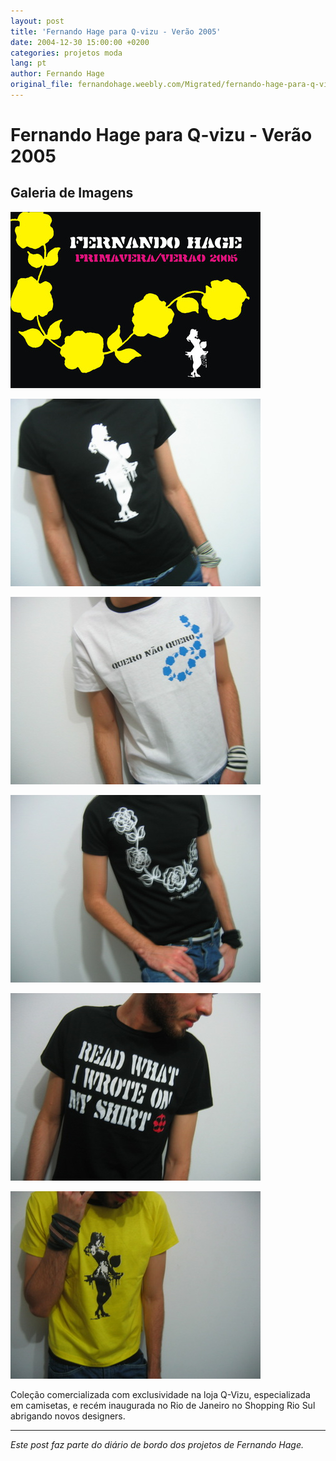 ```yaml
---
layout: post
title: 'Fernando Hage para Q-vizu - Verão 2005'
date: 2004-12-30 15:00:00 +0200
categories: projetos moda
lang: pt
author: Fernando Hage
original_file: fernandohage.weebly.com/Migrated/fernando-hage-para-q-vizurj-verao-2005.html
---
```


# Fernando Hage para Q-vizu - Verão 2005

## Galeria de Imagens

![Fernando Hage para Q-vizu - Verão 2005](/assets/images/fernando-hage-para-q-vizu-verao-2005-01.jpg)

![Fernando Hage para Q-vizu - Verão 2005](/assets/images/fernando-hage-para-q-vizu-verao-2005-02.jpg)

![Fernando Hage para Q-vizu - Verão 2005](/assets/images/fernando-hage-para-q-vizu-verao-2005-03.jpg)

![Fernando Hage para Q-vizu - Verão 2005](/assets/images/fernando-hage-para-q-vizu-verao-2005-04.jpg)

![Fernando Hage para Q-vizu - Verão 2005](/assets/images/fernando-hage-para-q-vizu-verao-2005-05.jpg)

![Fernando Hage para Q-vizu - Verão 2005](/assets/images/fernando-hage-para-q-vizu-verao-2005-06.jpg)

Coleção comercializada com exclusividade na loja Q-Vizu, especializada em camisetas, e recém inaugurada no Rio de Janeiro no Shopping Rio Sul abrigando novos designers.

---

*Este post faz parte do diário de bordo dos projetos de Fernando Hage.*
